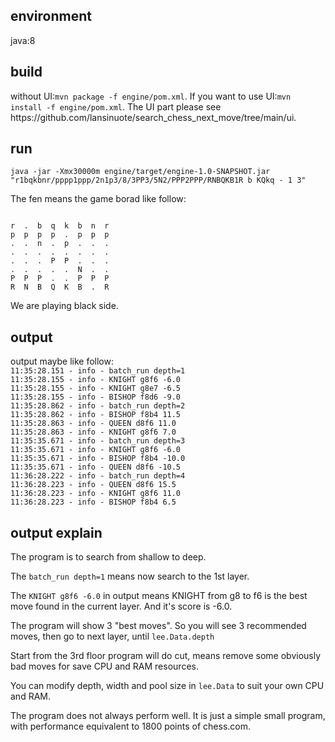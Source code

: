 <h2>environment</h2>
java:8

<h2>build</h2>
without UI:<code>mvn package -f engine/pom.xml</code>. If you want to use UI:<code>mvn install -f engine/pom.xml</code>. The UI part please see <link>https://github.com/lansinuote/search_chess_next_move/tree/main/ui</link>.

<h2>run</h2>
<code>java -jar -Xmx30000m engine/target/engine-1.0-SNAPSHOT.jar "r1bqkbnr/pppp1ppp/2n1p3/8/3PP3/5N2/PPP2PPP/RNBQKB1R b KQkq - 1 3"</code>

The fen means the game borad like follow:

<code>
r  .  b  q  k  b  n  r 
p  p  p  p  .  p  p  p 
.  .  n  .  p  .  .  . 
.  .  .  .  .  .  .  . 
.  .  .  P  P  .  .  . 
.  .  .  .  .  N  .  . 
P  P  P  .  .  P  P  P 
R  N  B  Q  K  B  .  R 
</code>

We are playing black side.

<h2>output</h2>
output maybe like follow:
<code>
11:35:28.151 - info - batch_run depth=1
11:35:28.155 - info - KNIGHT g8f6 -6.0
11:35:28.155 - info - KNIGHT g8e7 -6.5
11:35:28.155 - info - BISHOP f8d6 -9.0
11:35:28.862 - info - batch_run depth=2
11:35:28.862 - info - BISHOP f8b4 11.5
11:35:28.863 - info - QUEEN d8f6 11.0
11:35:28.863 - info - KNIGHT g8f6 7.0
11:35:35.671 - info - batch_run depth=3
11:35:35.671 - info - KNIGHT g8f6 -6.0
11:35:35.671 - info - BISHOP f8b4 -10.0
11:35:35.671 - info - QUEEN d8f6 -10.5
11:36:28.222 - info - batch_run depth=4
11:36:28.223 - info - QUEEN d8f6 15.5
11:36:28.223 - info - KNIGHT g8f6 11.0
11:36:28.223 - info - BISHOP f8b4 6.5
</code>

<h2>output explain</h2>

The program is to search from shallow to deep.

The <code>batch_run depth=1</code> means now search to the 1st layer.

The <code>KNIGHT g8f6 -6.0</code> in output means KNIGHT from g8 to f6 is the best move found in the current layer. And it's score is -6.0.

The program will show 3 "best moves". So you will see 3 recommended moves, then go to next layer, until <code>lee.Data.depth</code>

Start from the 3rd floor program will do cut, means remove some obviously bad moves for save CPU and RAM resources.

You can modify depth, width and pool size in <code>lee.Data</code> to suit your own CPU and RAM.

The program does not always perform well. It is just a simple small program, with performance equivalent to 1800 points of chess.com.
